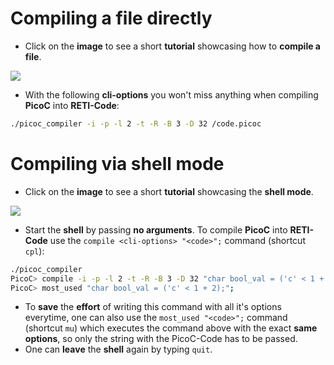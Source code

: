 # Compiling a file directly

- Click on the **image** to see a short **tutorial** showcasing how to **compile a file**.

<a href="https://asciinema.org/a/524089" target="_blank"><img src="https://asciinema.org/a/524089.svg" /></a>

- With the following **cli-options** you won't miss anything when compiling **PicoC** into **RETI-Code**:

```bash
./picoc_compiler -i -p -l 2 -t -R -B 3 -D 32 /code.picoc
```

# Compiling via shell mode

- Click on the **image** to see a short **tutorial** showcasing the **shell mode**.

<a href="https://asciinema.org/a/524088" target="_blank"><img src="https://asciinema.org/a/524088.svg" /></a>

- Start the **shell** by passing **no arguments**. To compile **PicoC** into **RETI-Code** use the `compile <cli-options> "<code>";` command (shortcut `cpl`):
```bash
./picoc_compiler
PicoC> compile -i -p -l 2 -t -R -B 3 -D 32 "char bool_val = ('c' < 1 + 2);";
PicoC> most_used "char bool_val = ('c' < 1 + 2);";
```
- To **save** the **effort** of writing this command with all it's options everytime, one can also use the `most_used "<code>";` command (shortcut `mu`) which executes the command above with the exact **same options**, so only the string with the PicoC-Code has to be passed.
- One can **leave** the **shell** again by typing `quit`.
